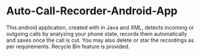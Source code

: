 # Auto-Call-Recorder-Android-App
This android application, created with in Java and XML, detects incoming or outgoing calls by analyzing your phone state, records them automatically and saves once the call is cut. You may also delete or star the recordings as per requirements. Recycle Bin feature is provided.
